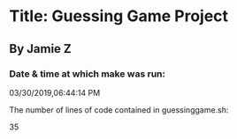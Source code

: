 # Title: Guessing Game Project 

## By Jamie Z

### Date & time at which make was run: 

03/30/2019,06:44:14 PM

The number of lines of code contained in guessinggame.sh: 

35 
